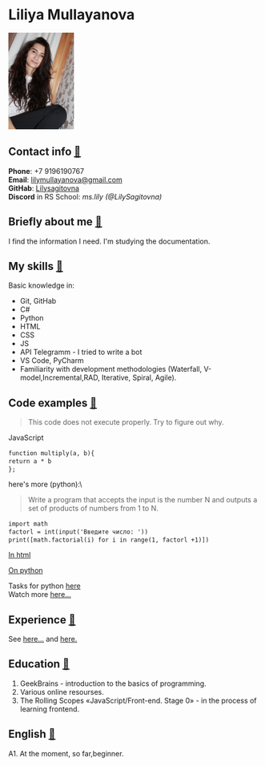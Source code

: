 # **Liliya Mullayanova**
![Here is my photo](/images/myphoto.png)

## **Contact info** [🔗](#contact-info-🔗) 
**Phone**: +7 9196190767\
**Email**: lilymullayanova@gmail.com\
**GitHab**: [Lilysagitovna](https://github.com/LilySagitovna)\
**Discord** in RS School: *ms.lily (@LilySagitovna)*


## **Briefly about me** [🔗](#briefly-about-me)
I find the information I need. I'm studying the documentation.

## **My skills** [🔗](#my-skills)

Basic knowledge in:
* Git, GitHab
* C#
* Python
* HTML
* CSS
* JS
* API Telegramm - I tried to write a bot
* VS Code, PyCharm
* Familiarity with development methodologies (Waterfall, V-model,Incremental,RAD, Iterative, Spiral, Agile).


## **Code examples** [🔗](#code-examples)
>This code does not execute properly. Try to figure out why.

JavaScript
```
function multiply(a, b){
return a * b
};
```
here's more (python):\
>Write a program that accepts
the input is the number N and outputs a set of products of numbers from 1 to N.
```
import math
factorl = int(input('Введите число: '))
print([math.factorial(i) for i in range(1, factorl +1)])
```
[In html](https://github.com/LilySagitovna/frontend_html-CSS/tree/main/lesson4/home_task)

[On python](https://github.com/LilySagitovna/SeminarsPython/tree/main/SeventhSeminar/dz_analitic)


Tasks for python [here](https://github.com/LilySagitovna/SeminarsPython)\
Watch more [here...](https://github.com/LilySagitovna?tab=repositories)

## **Experience** [🔗](#experience)
See [here...](https://github.com/LilySagitovna?tab=repositories)
and [here.](https://github.com/LilySagitovna/rsschool-cv/tree/gh-pages)

## **Education** [🔗](#education)
1. GeekBrains - introduction to the basics of programming.
3. Various online resourses.
5. The Rolling Scopes «JavaScript/Front-end. Stage 0» - in the process of learning frontend. 

## **English** [🔗](#english)
A1. At the moment, so far,beginner.





